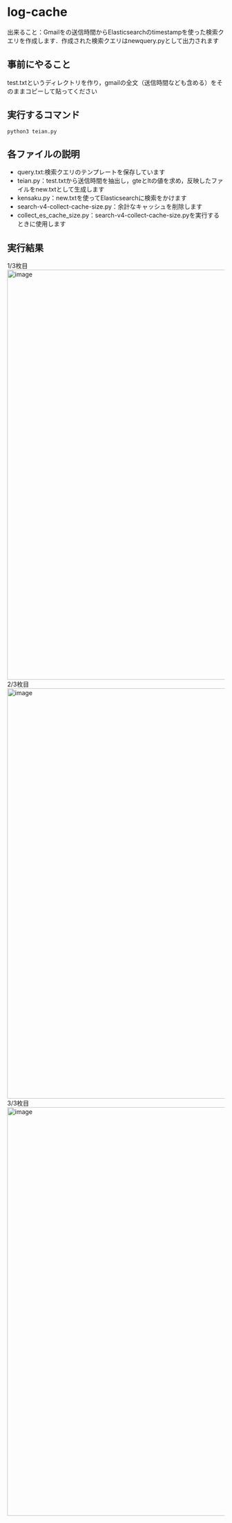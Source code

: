 # log-cache

出来ること：Gmailをの送信時間からElasticsearchのtimestampを使った検索クエリを作成します．作成された検索クエリはnewquery.pyとして出力されます

## 事前にやること
test.txtというディレクトリを作り，gmailの全文（送信時間なども含める）をそのままコピーして貼ってください

## 実行するコマンド
```
python3 teian.py
```

## 各ファイルの説明
- query.txt:検索クエリのテンプレートを保存しています
- teian.py：test.txtから送信時間を抽出し，gteとltの値を求め，反映したファイルをnew.txtとして生成します
- kensaku.py：new.txtを使ってElasticsearchに検索をかけます
- search-v4-collect-cache-size.py：余計なキャッシュを削除します
- collect_es_cache_size.py：search-v4-collect-cache-size.pyを実行するときに使用します

## 実行結果
1/3枚目
<img width="949" alt="image" src="https://github.com/user-attachments/assets/fd6a33da-a959-4d40-bd72-a3063e73e0ae">
2/3枚目
<img width="950" alt="image" src="https://github.com/user-attachments/assets/dadc83b9-1adc-44e8-9b7d-082bc108b0a2">
3/3枚目
<img width="946" alt="image" src="https://github.com/user-attachments/assets/ad7aca80-56d0-4d7e-9bb1-765a4291a346">

